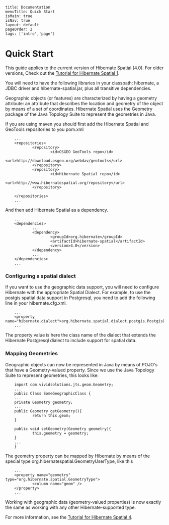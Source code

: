 ```
title: Documentation
menuTitle: Quick Start
isMain: true
isNav: true
layout: default
pageOrder: 2
tags: ['intro','page']
```

# Quick Start

This guide applies to the current version of Hibernate Spatial (4.0). For older versions, Check out the [Tutorial for Hibernate Spatial 1](02-Tutorial/02-tutorial1).

You will need to have the following libraries in your classpath: hibernate, a JDBC driver and hibernate-spatial.jar, plus all transitive dependencies.

Geographic objects (or features) are characterized by having a geometry attribute: an attribute that describes the location and geometry of the object by means of a set of coordinates. Hibernate Spatial uses the Geometry package of the Java Topology Suite to represent the geometries in Java.

If you are using maven you should first add the Hibernate Spatial and GeoTools repositories to you pom.xml

        ...
        <repositories>
                <repository>
                        <id>OSGEO GeoTools repo</id>
                        <url>http://download.osgeo.org/webdav/geotools</url>
                </repository>
                <repository>
                        <id>Hibernate Spatial repo</id>
                        <url>http://www.hibernatespatial.org/repository</url>
                </repository>

        </repositories>
        ...

            
And then add Hibernate Spatial as a dependency.
        
        ...
        <dependencies>
                ...
                <dependency>
                        <groupId>org.hibernate</groupId>
                        <artifactId>hibernate-spatial</artifactId>
                        <version>4.0</version>
                </dependency>
                ...
        </dependencies>
        ...
           

### Configuring a spatial dialect

If you want to use the geographic data support, you will need to configure Hibernate with the appropriate Spatial Dialect. For example, to use the postgis spatial data support in Postgresql, you need to add the following line in your hibernate.cfg.xml.

        ...
        <property name="hibernate.dialect">org.hibernate.spatial.dialect.postgis.PostgisDialect</property>
        ...
            
The property value is here the class name of the dialect that extends the Hibernate Postgresql dialect to include support for spatial data.

### Mapping Geometries

Geographic objects can now be represented in Java by means of POJO's that have a Geometry-valued property. Since we use the Java Topology Suite to represent geometries, this looks like:

        import com.vividsolutions.jts.geom.Geometry;
        ...
        public Class SomeGeographicClass {
        ...
        private Geometry geometry;
        ...
        public Geometry getGeometry(){
                return this.geom;
        }

        public void setGeometry(Geometry geometry){
                this.geometry = geometry;
        }
        ...
        }
            
The geometry property can be mapped by Hibernate by means of the special type org.hibernatespatial.GeometryUserType, like this

        ...
        <property name="geometry" type="org.hibernate.spatial.GeometryType">
                <column name="geom" />
        </property>
        ...
            
Working with geographic data (geometry-valued properties) is now exactly the same as working with any other Hibernate-supported type.

For more information, see the [Tutorial for Hibernate Spatial 4](02-Tutorial/01-tutorial4).
 
